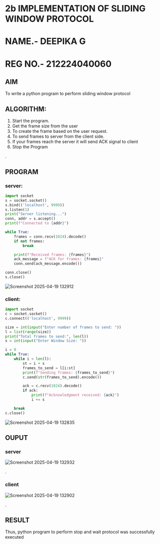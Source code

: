 # 2b IMPLEMENTATION OF SLIDING WINDOW PROTOCOL
# NAME.- DEEPIKA G
# REG NO.- 212224040060

## AIM
To write a python program to perform sliding window protocol
## ALGORITHM:
1. Start the program.
2. Get the frame size from the user
3. To create the frame based on the user request.
4. To send frames to server from the client side.
5. If your frames reach the server it will send ACK signal to client
6. Stop the Program







.
## PROGRAM
### server:
```python
import socket
s = socket.socket()
s.bind(('localhost', 9999))
s.listen(1)
print("Server listening...")
conn, addr = s.accept()
print(f"Connected to {addr}")

while True:
    frames = conn.recv(1024).decode()
    if not frames:
        break

    print(f"Received frames: {frames}")
    ack_message = f"ACK for frames: {frames}"
    conn.send(ack_message.encode())

conn.close()  
s.close()  
```

![Screenshot 2025-04-19 132912](https://github.com/user-attachments/assets/b343be9e-9059-42f9-a198-d3b3e2b4707e)

### client:
```python
import socket
c = socket.socket()
c.connect(('localhost', 9999))

size = int(input("Enter number of frames to send: "))
l = list(range(size))  
print("Total frames to send:", len(l))
s = int(input("Enter Window Size: "))

i = 0
while True:
    while i < len(l):
        st = i + s
        frames_to_send = l[i:st]  
        print(f"Sending frames: {frames_to_send}")
        c.send(str(frames_to_send).encode())  

        ack = c.recv(1024).decode()  
        if ack:
            print(f"Acknowledgment received: {ack}")
            i += s  

    break
c.close()  

```
![Screenshot 2025-04-19 132835](https://github.com/user-attachments/assets/3a8fc5e8-3f81-433e-b701-d360c9f97007)

## OUPUT

### server
![Screenshot 2025-04-19 132932](https://github.com/user-attachments/assets/61e0d561-41a4-49f3-bba8-b97a3aba5152)









.
### client
![Screenshot 2025-04-19 132902](https://github.com/user-attachments/assets/4f28818d-db1f-41ac-bf21-735376b4d8ed)






.
## RESULT
Thus, python program to perform stop and wait protocol was successfully executed
